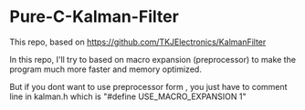 # Pure-C-Kalman-Filter

This repo, based on https://github.com/TKJElectronics/KalmanFilter


In this repo, I'll try to based on macro expansion (preprocessor) to make the program much more faster and memory optimized.

But if you dont want to use preprocessor form , you just have to comment line in kalman.h  which is "#define USE_MACRO_EXPANSION 1"


